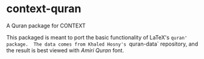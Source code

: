 # context-quran

A Quran package for CONTEXT

This packaged is meant to port the basic functionality of LaTeX's `quran' package.  The data comes from Khaled Hosny's `quran-data` repository, and the result is best viewed with *Amiri* *Quran* font.


